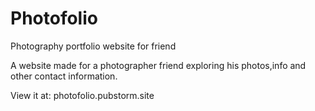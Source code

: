 # Photofolio
Photography  portfolio website for friend


A website made for a photographer friend exploring his photos,info and other contact information.

View it at: photofolio.pubstorm.site
